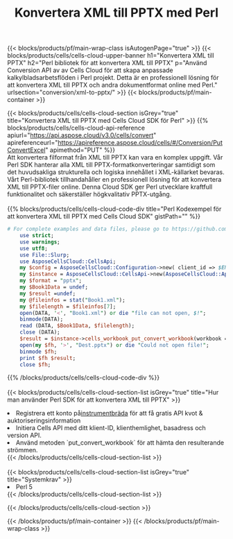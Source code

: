 ﻿---
title:  Konvertera XML till PPTX med Perl
description: Använda Aspose.Cells Cloud SDK för Perl för att konvertera en XML-formatfil till en PPTX-formatfil.
---
{{< blocks/products/pf/main-wrap-class isAutogenPage="true" >}}
{{< blocks/products/cells/cells-cloud-upper-banner h1="Konvertera XML till PPTX" h2="Perl bibliotek för att konvertera XML till PPTX" p="Använd Conversion API av av Cells Cloud för att skapa anpassade kalkylbladsarbetsflöden i Perl projekt. Detta är en professionell lösning för att konvertera XML till PPTX och andra dokumentformat online med Perl." urlsection="conversion/xml-to-pptx/" >}}
{{< blocks/products/pf/main-container >}}

{{< blocks/products/cells/cells-cloud-section isGrey="true" title="Konvertera XML till PPTX med Cells Cloud SDK för Perl" >}}
{{% blocks/products/cells/cells-cloud-api-reference apiurl="https://api.aspose.cloud/v3.0/cells/convert" apireferenceurl="https://apireference.aspose.cloud/cells/#/Conversion/PutConvertExcel" apimethod="PUT" %}}
<br/>
Att konvertera filformat från XML till PPTX kan vara en komplex uppgift. Vår Perl SDK hanterar alla XML till PPTX-formatkonverteringar samtidigt som det huvudsakliga strukturella och logiska innehållet i XML-källarket bevaras. Vårt Perl-bibliotek tillhandahåller en professionell lösning för att konvertera XML till PPTX-filer online. Denna Cloud SDK ger Perl utvecklare kraftfull funktionalitet och säkerställer högkvalitativ PPTX-utgång.
<br/>
<br/>
{{% blocks/products/cells/cells-cloud-code-div title="Perl Kodexempel för att konvertera XML till PPTX med Cells Cloud SDK" gistPath="" %}}
 
```perl
# For complete examples and data files, please go to https://github.com/aspose-cells-cloud/aspose-cells-cloud-perl/
    use strict;
    use warnings;
    use utf8; 
    use File::Slurp;
    use AsposeCellsCloud::CellsApi;
    my $config = AsposeCellsCloud::Configuration->new( client_id => $ENV{'ProductClientId'}, client_secret => $ENV{'ProductClientSecret'});
    my $instance = AsposeCellsCloud::CellsApi->new(AsposeCellsCloud::ApiClient->new( $config));
    my $format = "pptx";
    my $Book1Data = undef;
    my $result =undef;
    my @fileinfos = stat("Book1.xml");
    my $filelength = $fileinfos[7];
    open(DATA, '<', "Book1.xml") or die "file can not open, $!";
    binmode(DATA);
    read (DATA, $Book1Data, $filelength);
    close (DATA); 
    $result = $instance->cells_workbook_put_convert_workbook(workbook => $Book1Data, format => $format);
    open(my $fh, '>', "Dest.pptx") or die "Could not open file!";
    binmode $fh;
    print $fh $result;
    close $fh;
```
 
{{% /blocks/products/cells/cells-cloud-code-div %}}
<br/>
<br/>
{{< blocks/products/cells/cells-cloud-section-list isGrey="true" title="Hur man använder Perl SDK för att konvertera XML till PPTX" >}}
<li> Registrera ett konto på<a href="https://dashboard.aspose.cloud/">instrumentbräda</a> för att få gratis API kvot & auktoriseringsinformation</li>
<li>Initiera Cells API med ditt klient-ID, klienthemlighet, basadress och version API.</li>
<li>Använd metoden `put_convert_workbook` för att hämta den resulterande strömmen.</li>
{{< /blocks/products/cells/cells-cloud-section-list >}}
<br/>
<br/>
{{< blocks/products/cells/cells-cloud-section-list isGrey="true" title="Systemkrav" >}}
<li>Perl 5</li>
{{< /blocks/products/cells/cells-cloud-section-list >}}

{{< /blocks/products/cells/cells-cloud-section >}}

{{< /blocks/products/pf/main-container >}}
{{< /blocks/products/pf/main-wrap-class >}}
